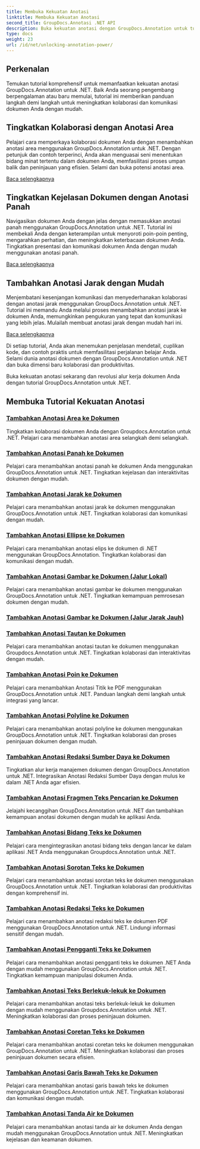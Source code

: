 ```yaml
---
title: Membuka Kekuatan Anotasi
linktitle: Membuka Kekuatan Anotasi
second_title: GroupDocs.Annotasi .NET API
description: Buka kekuatan anotasi dengan GroupDocs.Annotation untuk tutorial .NET. Pelajari cara menambahkan berbagai anotasi selangkah demi selangkah dan tingkatkan kolaborasi dengan mudah.
type: docs
weight: 23
url: /id/net/unlocking-annotation-power/
---
```

## Perkenalan

Temukan tutorial komprehensif untuk memanfaatkan kekuatan anotasi GroupDocs.Annotation untuk .NET. Baik Anda seorang pengembang berpengalaman atau baru memulai, tutorial ini memberikan panduan langkah demi langkah untuk meningkatkan kolaborasi dan komunikasi dokumen Anda dengan mudah.

## Tingkatkan Kolaborasi dengan Anotasi Area

Pelajari cara memperkaya kolaborasi dokumen Anda dengan menambahkan anotasi area menggunakan GroupDocs.Annotation untuk .NET. Dengan petunjuk dan contoh terperinci, Anda akan menguasai seni menentukan bidang minat tertentu dalam dokumen Anda, memfasilitasi proses umpan balik dan peninjauan yang efisien. Selami dan buka potensi anotasi area.

[Baca selengkapnya](./add-area-annotation/)

## Tingkatkan Kejelasan Dokumen dengan Anotasi Panah

Navigasikan dokumen Anda dengan jelas dengan memasukkan anotasi panah menggunakan GroupDocs.Annotation untuk .NET. Tutorial ini membekali Anda dengan keterampilan untuk menyoroti poin-poin penting, mengarahkan perhatian, dan meningkatkan keterbacaan dokumen Anda. Tingkatkan presentasi dan komunikasi dokumen Anda dengan mudah menggunakan anotasi panah.

[Baca selengkapnya](./add-arrow-annotation/)

## Tambahkan Anotasi Jarak dengan Mudah

Menjembatani kesenjangan komunikasi dan menyederhanakan kolaborasi dengan anotasi jarak menggunakan GroupDocs.Annotation untuk .NET. Tutorial ini memandu Anda melalui proses menambahkan anotasi jarak ke dokumen Anda, memungkinkan pengukuran yang tepat dan komunikasi yang lebih jelas. Mulailah membuat anotasi jarak dengan mudah hari ini.

[Baca selengkapnya](./add-distance-annotation/)

Di setiap tutorial, Anda akan menemukan penjelasan mendetail, cuplikan kode, dan contoh praktis untuk memfasilitasi perjalanan belajar Anda. Selami dunia anotasi dokumen dengan GroupDocs.Annotation untuk .NET dan buka dimensi baru kolaborasi dan produktivitas.

Buka kekuatan anotasi sekarang dan revolusi alur kerja dokumen Anda dengan tutorial GroupDocs.Annotation untuk .NET.

## Membuka Tutorial Kekuatan Anotasi
### [Tambahkan Anotasi Area ke Dokumen](./add-area-annotation/)
Tingkatkan kolaborasi dokumen Anda dengan Groupdocs.Annotation untuk .NET. Pelajari cara menambahkan anotasi area selangkah demi selangkah.
### [Tambahkan Anotasi Panah ke Dokumen](./add-arrow-annotation/)
Pelajari cara menambahkan anotasi panah ke dokumen Anda menggunakan GroupDocs.Annotation untuk .NET. Tingkatkan kejelasan dan interaktivitas dokumen dengan mudah.
### [Tambahkan Anotasi Jarak ke Dokumen](./add-distance-annotation/)
Pelajari cara menambahkan anotasi jarak ke dokumen menggunakan GroupDocs.Annotation untuk .NET. Tingkatkan kolaborasi dan komunikasi dengan mudah.
### [Tambahkan Anotasi Ellipse ke Dokumen](./add-ellipse-annotation/)
Pelajari cara menambahkan anotasi elips ke dokumen di .NET menggunakan GroupDocs.Annotation. Tingkatkan kolaborasi dan komunikasi dengan mudah.
### [Tambahkan Anotasi Gambar ke Dokumen (Jalur Lokal)](./add-image-annotation-local-path/)
Pelajari cara menambahkan anotasi gambar ke dokumen menggunakan GroupDocs.Annotation untuk .NET. Tingkatkan kemampuan pemrosesan dokumen dengan mudah.
### [Tambahkan Anotasi Gambar ke Dokumen (Jalur Jarak Jauh)](./add-image-annotation-remote-path/)
### [Tambahkan Anotasi Tautan ke Dokumen](./add-link-annotation/)
Pelajari cara menambahkan anotasi tautan ke dokumen menggunakan Groupdocs.Annotation untuk .NET. Tingkatkan kolaborasi dan interaktivitas dengan mudah.
### [Tambahkan Anotasi Poin ke Dokumen](./add-point-annotation/)
Pelajari cara menambahkan Anotasi Titik ke PDF menggunakan GroupDocs.Annotation untuk .NET. Panduan langkah demi langkah untuk integrasi yang lancar.
### [Tambahkan Anotasi Polyline ke Dokumen](./add-polyline-annotation/)
Pelajari cara menambahkan anotasi polyline ke dokumen menggunakan GroupDocs.Annotation untuk .NET. Tingkatkan kolaborasi dan proses peninjauan dokumen dengan mudah.
### [Tambahkan Anotasi Redaksi Sumber Daya ke Dokumen](./add-resources-redaction-annotation/)
Tingkatkan alur kerja manajemen dokumen dengan GroupDocs.Annotation untuk .NET. Integrasikan Anotasi Redaksi Sumber Daya dengan mulus ke dalam .NET Anda agar efisien.
### [Tambahkan Anotasi Fragmen Teks Pencarian ke Dokumen](./add-search-text-fragment-annotation/)
Jelajahi kecanggihan GroupDocs.Annotation untuk .NET dan tambahkan kemampuan anotasi dokumen dengan mudah ke aplikasi Anda.
### [Tambahkan Anotasi Bidang Teks ke Dokumen](./add-text-field-annotation/)
Pelajari cara mengintegrasikan anotasi bidang teks dengan lancar ke dalam aplikasi .NET Anda menggunakan Groupdocs.Annotation untuk .NET.
### [Tambahkan Anotasi Sorotan Teks ke Dokumen](./add-text-highlight-annotation/)
Pelajari cara menambahkan anotasi sorotan teks ke dokumen menggunakan GroupDocs.Annotation untuk .NET. Tingkatkan kolaborasi dan produktivitas dengan komprehensif ini.
### [Tambahkan Anotasi Redaksi Teks ke Dokumen](./add-text-redaction-annotation/)
Pelajari cara menambahkan anotasi redaksi teks ke dokumen PDF menggunakan GroupDocs.Annotation untuk .NET. Lindungi informasi sensitif dengan mudah.
### [Tambahkan Anotasi Pengganti Teks ke Dokumen](./add-text-replacement-annotation/)
Pelajari cara menambahkan anotasi pengganti teks ke dokumen .NET Anda dengan mudah menggunakan GroupDocs.Annotation untuk .NET. Tingkatkan kemampuan manipulasi dokumen Anda.
### [Tambahkan Anotasi Teks Berlekuk-lekuk ke Dokumen](./add-text-squiggly-annotation/)
Pelajari cara menambahkan anotasi teks berlekuk-lekuk ke dokumen dengan mudah menggunakan Groupdocs.Annotation untuk .NET. Meningkatkan kolaborasi dan proses peninjauan dokumen.
### [Tambahkan Anotasi Coretan Teks ke Dokumen](./add-text-strikeout-annotation/)
Pelajari cara menambahkan anotasi coretan teks ke dokumen menggunakan GroupDocs.Annotation untuk .NET. Meningkatkan kolaborasi dan proses peninjauan dokumen secara efisien.
### [Tambahkan Anotasi Garis Bawah Teks ke Dokumen](./add-text-underline-annotation/)
Pelajari cara menambahkan anotasi garis bawah teks ke dokumen menggunakan GroupDocs.Annotation untuk .NET. Tingkatkan kolaborasi dan komunikasi dengan mudah.
### [Tambahkan Anotasi Tanda Air ke Dokumen](./add-watermark-annotation/)
Pelajari cara menambahkan anotasi tanda air ke dokumen Anda dengan mudah menggunakan GroupDocs.Annotation untuk .NET. Meningkatkan kejelasan dan keamanan dokumen.